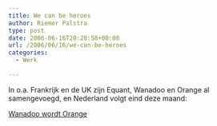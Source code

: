 ```yaml
---
title: We can be heroes
author: Riemer Palstra
type: post
date: 2006-06-16T20:20:58+00:00
url: /2006/06/16/we-can-be-heroes
categories:
  - Werk

---
```

In o.a. Frankrijk en de UK zijn Equant, Wanadoo en Orange al samengevoegd, en Nederland volgt eind deze maand:

[Wanadoo wordt Orange][1]

 [1]: http://www.wanadoowordtorange.nl/
